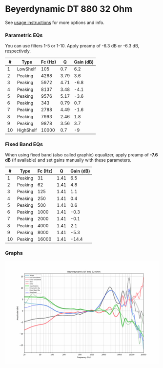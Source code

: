 # Beyerdynamic DT 880 32 Ohm
See [usage instructions](https://github.com/jaakkopasanen/AutoEq#usage) for more options and info.

### Parametric EQs
You can use filters 1-5 or 1-10. Apply preamp of -6.3 dB or -6.3 dB, respectively.

|   # | Type      |   Fc (Hz) |    Q |   Gain (dB) |
|-----|-----------|-----------|------|-------------|
|   1 | LowShelf  |       105 | 0.7  |         6.2 |
|   2 | Peaking   |      4268 | 3.79 |         3.6 |
|   3 | Peaking   |      5972 | 4.71 |        -6.8 |
|   4 | Peaking   |      8137 | 3.48 |        -4.1 |
|   5 | Peaking   |      9576 | 5.17 |        -3.6 |
|   6 | Peaking   |       343 | 0.79 |         0.7 |
|   7 | Peaking   |      2788 | 4.49 |        -1.6 |
|   8 | Peaking   |      7993 | 2.46 |         1.8 |
|   9 | Peaking   |      9878 | 3.56 |         3.7 |
|  10 | HighShelf |     10000 | 0.7  |        -9   |

### Fixed Band EQs
When using fixed band (also called graphic) equalizer, apply preamp of **-7.6 dB** (if available) and set gains manually with these parameters.

|   # | Type    |   Fc (Hz) |    Q |   Gain (dB) |
|-----|---------|-----------|------|-------------|
|   1 | Peaking |        31 | 1.41 |         6.5 |
|   2 | Peaking |        62 | 1.41 |         4.8 |
|   3 | Peaking |       125 | 1.41 |         1.1 |
|   4 | Peaking |       250 | 1.41 |         0.4 |
|   5 | Peaking |       500 | 1.41 |         0.6 |
|   6 | Peaking |      1000 | 1.41 |        -0.3 |
|   7 | Peaking |      2000 | 1.41 |        -0.1 |
|   8 | Peaking |      4000 | 1.41 |         2.1 |
|   9 | Peaking |      8000 | 1.41 |        -5.3 |
|  10 | Peaking |     16000 | 1.41 |       -14.4 |

### Graphs
![](./Beyerdynamic%20DT%20880%2032%20Ohm.png)

